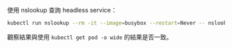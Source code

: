 使用 nslookup 查詢 headless service：
```bash
kubectl run nslookup --rm -it --image=busybox --restart=Never -- nslookup lab2-headless-service.default.svc.cluster.local
```
觀察結果與使用 `kubectl get pod -o wide` 的結果是否一致。

